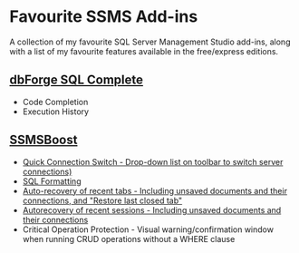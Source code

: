 # Favourite SSMS Add-ins
A collection of my favourite SQL Server Management Studio add-ins, along with a list of my favourite features available in the free/express editions.

## [**dbForge SQL Complete**](https://www.devart.com/dbforge/sql/sqlcomplete/)
* Code Completion
* Execution History

## [**SSMSBoost**](https://www.ssmsboost.com/)
* [Quick Connection Switch - Drop-down list on toolbar to switch server connections)](https://www.ssmsboost.com/Features/ssms-add-in-quick-connection-switch)
* [SQL Formatting](https://www.ssmsboost.com/Features/ssms-add-in-format-sql-document)
* [Auto-recovery of recent tabs - Including unsaved documents and their connections, and "Restore last closed tab"](https://www.ssmsboost.com/Features/ssms-add-in-recent-tabs)
* [Autorecovery of recent sessions - Including unsaved documents and their connections](https://www.ssmsboost.com/Features/ssms-add-in-recent-sessions)
* Critical Operation Protection - Visual warning/confirmation window when running CRUD operations without a WHERE clause



